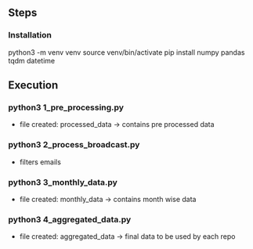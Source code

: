 ## Steps


### Installation
python3 -m venv venv
source venv/bin/activate
pip install numpy pandas tqdm datetime

## Execution

### python3 1_pre_processing.py
- file created: processed_data -> contains pre processed data

### python3 2_process_broadcast.py
- filters emails

### python3 3_monthly_data.py
- file created: monthly_data -> contains month wise data

### python3 4_aggregated_data.py 
- file created: aggregated_data -> final data to be used by each repo
